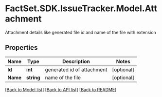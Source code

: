 # FactSet.SDK.IssueTracker.Model.Attachment
Attachment details like generated file id and name of the file with extension

## Properties

Name | Type | Description | Notes
------------ | ------------- | ------------- | -------------
**Id** | **int** | generated id of attachment | [optional] 
**Name** | **string** | name of the file | [optional] 

[[Back to Model list]](../README.md#documentation-for-models) [[Back to API list]](../README.md#documentation-for-api-endpoints) [[Back to README]](../README.md)

